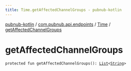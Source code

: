 ```yaml
---
title: Time.getAffectedChannelGroups - pubnub-kotlin
---
```


[pubnub-kotlin](../../index.html) / [com.pubnub.api.endpoints](../index.html) / [Time](index.html) / [getAffectedChannelGroups](./get-affected-channel-groups.html)

# getAffectedChannelGroups

`protected fun getAffectedChannelGroups(): `[`List`](https://kotlinlang.org/api/latest/jvm/stdlib/kotlin.collections/-list/index.html)`<`[`String`](https://kotlinlang.org/api/latest/jvm/stdlib/kotlin/-string/index.html)`>`